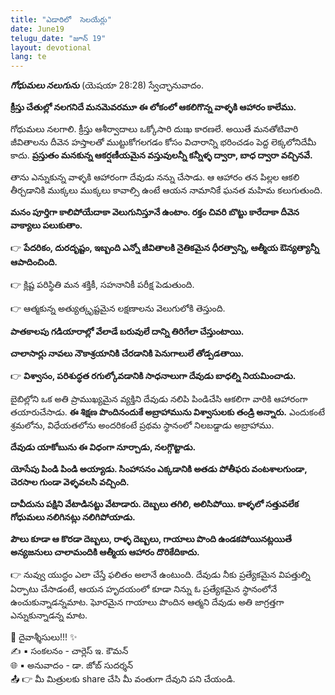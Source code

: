 ```yaml
---
title: "ఎడారిలో  సెలయేర్లు"
date: June19
telugu_date: "జూన్ 19"
layout: devotional
lang: te
---
```


***గోధుమలు నలుగును*** (యెషయా 28:28) స్వేచ్ఛానువాదం.

**క్రీస్తు చేతుల్లో నలగనిదే మనమెవరమూ ఈ లోకంలో ఆకలిగొన్న వాళ్ళకి ఆహారం కాలేము.**

 గోధుమలు నలగాలి. క్రీస్తు ఆశీర్వాదాలు ఒక్కోసారి దుఃఖ కారణలే. అయితే మనతోటివారి జీవితాలను దీవెన హస్తాలతో ముట్టుకోగలగడం కోసం విచారాన్ని భరించడం పెద్ద లెక్కలోనిదేమీ కాదు. 
**ప్రస్తుతం మనకున్న ఆకర్షణీయమైన వస్తువులన్నీ కన్నీళ్ళ ద్వారా, బాధ ద్వారా వచ్చినవే.**

తాను ఎన్నుకున్న వాళ్ళకి ఆహారంగా దేవుడు నన్ను చేసాడు. ఆ ఆహారం తన పిల్లల ఆకలి తీర్చడానికి ముక్కలు ముక్కలు కావాల్సి ఉంటే ఆయన నామానికే ఘనత మహిమ కలుగుతుంది.

**మనం పూర్తిగా కాలిపోయేదాకా వెలుగునిస్తూనే ఉంటాం. రక్తం చివరి బొట్టు కారేదాకా దీవెన వాక్యాలు పలుకుతాం.**

👉 **పేదరికం, దురదృష్టం, ఇబ్బంది ఎన్నో జీవితాలకి నైతికమైన ధీరత్వాన్ని, ఆత్మీయ ఔన్యత్యాన్నీ ఆపాదించింది.**

👉 క్లిష్ట పరిస్థితి మన శక్తికీ, సహనానికీ పరీక్ష పెడుతుంది.

👉 ఆత్మకున్న అత్యుత్కృష్టమైన లక్షణాలను వెలుగులోకి తెస్తుంది.

 **పాతకాలపు గడియారాల్లో వేలాడే బరువులే దాన్ని తిరిగేలా చేస్తుంటాయి.**

 **చాలాసార్లు నావలు నౌకాశ్రయానికి చేరడానికి పెనుగాలులే తోడ్పడతాయి.**

👉 **విశ్వాసం, పరిశుద్ధత రగుల్కోవడానికి సాధనాలుగా దేవుడు బాధల్ని నియమించాడు.** 

బైబిల్లోని ఒక అతి ప్రాముఖ్యమైన వ్యక్తిని దేవుడు నలిపి పిండిచేసి ఆకలిగా వారికి ఆహారంగా తయారుచేసాడు. **ఈ శిక్షణ పొందినందుకే అబ్రాహామును విశ్వాసులకు తండ్రి అన్నారు.** ఎందుకంటే శ్రమలోను, విధేయతలోను అందరికంటే ప్రథమ స్థానంలో నిలబడ్డాడు అబ్రాహాము.

**దేవుడు యాకోబును ఈ విధంగా నూర్చాడు, నలగ్గొట్టాడు.**

 **యోసేపు పిండి పిండి అయ్యాడు. సింహాసనం ఎక్కడానికి అతడు పోతీఫరు వంటశాలగుండా, చెరసాల గుండా వెళ్ళవలసి వచ్చింది.**

**దావీదును పక్షిని వేటాడినట్టు వేటాడారు. దెబ్బలు తగిలి, అలిసిపోయి. కాళ్ళలో సత్తువలేక గోధుమలు నలిగినట్లు నలిగిపోయాడు.**

 **పౌలు కూడా ఆ కొరడా దెబ్బలు, రాళ్ళ దెబ్బలు, గాయాలు పొంది ఉండకపోయినట్లయితే అన్యజనులు చాలామందికి ఆత్మీయ ఆహారం దొరికేదికాదు.**

👉 నువ్వు యుద్ధం ఎలా చేస్తే ఫలితం అలానే ఉంటుంది. దేవుడు నీకు ప్రత్యేకమైన విపత్తుల్ని ఏర్పాటు చేసాడంటే, ఆయన హృదయంలో కూడా నిన్ను ఓ ప్రత్యేకమైన స్థానంలోనే ఉంచుకున్నాడన్నమాట. ఘోరమైన గాయాలు పొందిన ఆత్మని దేవుడు అతి జాగ్రత్తగా ఎన్నుకున్నాడన్న మాట.


<div class="blessing">🙏 <span class="bless-text">దైవాశ్శీసులు!!!</span> ✨</div>

<div class="credit">✍️ <span class="credit-text">▪ సంకలనం - చార్లెస్ ఇ. కౌమన్</span></div>
<div class="credit">🌐 <span class="credit-text">▪ అనువాదం - డా. జోబ్ సుదర్శన్</span></div>


<div class="share">📤 👉 <span class="share-text">మీ మిత్రులకు share చేసి మీ వంతుగా దేవుని పని చేయండి.</span></div>

